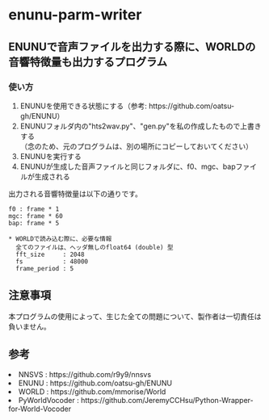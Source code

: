 # enunu-parm-writer
<h2>ENUNUで音声ファイルを出力する際に、WORLDの音響特徴量も出力するプログラム</h2>

<h3>使い方</h3>
<ol>
<li>ENUNUを使用できる状態にする（参考: https://github.com/oatsu-gh/ENUNU）</li>
<li>ENUNUフォルダ内の"hts2wav.py"、"gen.py"を私の作成したもので上書きする<br>（念のため、元のプログラムは、別の場所にコピーしておいてください）</li>
<li>ENUNUを実行する</li>
<li>ENUNUが生成した音声ファイルと同じフォルダに、f0、mgc、bapファイルが生成される</li>
</ol>

<p>出力される音響特徴量は以下の通りです。</p>

	f0 : frame * 1
	mgc: frame * 60
	bap: frame * 5
	
	* WORLDで読み込む際に、必要な情報
	  全てのファイルは、ヘッダ無しのfloat64 (double) 型
	  fft_size     : 2048 
	  fs           : 48000
	  frame_period : 5

<h2>注意事項</h2>
本プログラムの使用によって、生じた全ての問題について、製作者は一切責任は負いません。

<h2>参考</h2>
<li>NNSVS          : https://github.com/r9y9/nnsvs </li>	
<li>ENUNU          : https://github.com/oatsu-gh/ENUNU </li>
<li>WORLD          : https://github.com/mmorise/World </li>
<li>PyWorldVocoder : https://github.com/JeremyCCHsu/Python-Wrapper-for-World-Vocoder </li>
